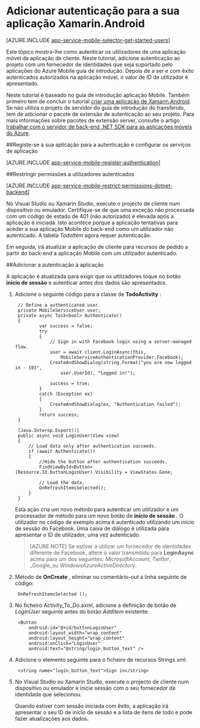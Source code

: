 <properties
    pageTitle="Começar a trabalhar com autenticação para aplicações móveis no Xamarin Android"
    description="Saiba como utilizar aplicações móveis para autenticar os utilizadores da sua aplicação Xamarin Android através de uma variedade de fornecedores de identidade, incluindo AAD, Google, Facebook, Twitter e Microsoft."
    services="app-service\mobile"
    documentationCenter="xamarin"
    authors="adrianhall"
    manager="dwrede"
    editor=""/>

<tags
    ms.service="app-service-mobile"
    ms.workload="mobile"
    ms.tgt_pltfrm="mobile-xamarin-android"
    ms.devlang="dotnet"
    ms.topic="article"
    ms.date="10/01/2016"
    ms.author="adrianha"/>

# <a name="add-authentication-to-your-xamarinandroid-app"></a>Adicionar autenticação para a sua aplicação Xamarin.Android

[AZURE.INCLUDE [app-service-mobile-selector-get-started-users](../../includes/app-service-mobile-selector-get-started-users.md)]

Este tópico mostra-lhe como autenticar os utilizadores de uma aplicação móvel da aplicação de cliente. Neste tutorial, adicione autenticação ao projeto com um fornecedor de identidades que seja suportado pelo aplicações do Azure Mobile guia de introdução. Depois de a ser e com êxito autenticados autorizados na aplicação móvel, o valor de ID de utilizador é apresentado.

Neste tutorial é baseado no guia de introdução aplicação Mobile. Também primeiro tem de concluir o tutorial [criar uma aplicação de Xamarin.Android]. Se não utiliza o projeto de servidor do guia de introdução do transferido, tem de adicionar o pacote de extensão de autenticação ao seu projeto. Para mais informações sobre pacotes de extensão server, consulte o artigo [trabalhar com o servidor de back-end .NET SDK para as aplicações móveis do Azure](app-service-mobile-dotnet-backend-how-to-use-server-sdk.md).

##<a name="register"></a>Registe-se a sua aplicação para a autenticação e configurar os serviços de aplicação

[AZURE.INCLUDE [app-service-mobile-register-authentication](../../includes/app-service-mobile-register-authentication.md)]

##<a name="permissions"></a>Restringir permissões a utilizadores autenticados

[AZURE.INCLUDE [app-service-mobile-restrict-permissions-dotnet-backend](../../includes/app-service-mobile-restrict-permissions-dotnet-backend.md)]

No Visual Studio ou Xamarin Studio, execute o projecto de cliente num dispositivo ou emulador. Certifique-se de que uma exceção não processada com um código de estado de 401 (não autorizado) é elevada após a aplicação é iniciada. Isto acontece porque a aplicação tentativas para aceder a sua aplicação Mobile do back-end como um utilizador não autenticado. A tabela *TodoItem* agora requer autenticação.

Em seguida, irá atualizar a aplicação de cliente para recursos de pedido a partir do back-end a aplicação Mobile com um utilizador autenticado.

##<a name="add-authentication"></a>Adicionar a autenticação à aplicação

A aplicação é atualizada para exigir que os utilizadores toque no botão **início de sessão** e autenticar antes dos dados são apresentados.

1. Adicione o seguinte código para a classe de **TodoActivity** :

        // Define a authenticated user.
        private MobileServiceUser user;
        private async Task<bool> Authenticate()
        {
                var success = false;
                try
                {
                    // Sign in with Facebook login using a server-managed flow.
                    user = await client.LoginAsync(this,
                        MobileServiceAuthenticationProvider.Facebook);
                    CreateAndShowDialog(string.Format("you are now logged in - {0}",
                        user.UserId), "Logged in!");

                    success = true;
                }
                catch (Exception ex)
                {
                    CreateAndShowDialog(ex, "Authentication failed");
                }
                return success;
        }

        [Java.Interop.Export()]
        public async void LoginUser(View view)
        {
            // Load data only after authentication succeeds.
            if (await Authenticate())
            {
                //Hide the button after authentication succeeds.
                FindViewById<Button>(Resource.Id.buttonLoginUser).Visibility = ViewStates.Gone;

                // Load the data.
                OnRefreshItemsSelected();
            }
        }

    Esta ação cria um novo método para autenticar um utilizador e um processador de método para um novo botão de **início de sessão** . O utilizador no código de exemplo acima é autenticado utilizando um início de sessão do Facebook. Uma caixa de diálogo é utilizada para apresentar o ID de utilizador, uma vez autenticado.

    > [AZURE.NOTE] Se estiver a utilizar um fornecedor de identidades diferente de Facebook, altere o valor transmitido para **LoginAsync** acima para um dos seguintes: _MicrosoftAccount_, _Twitter_, _Google_ou _WindowsAzureActiveDirectory_.

3. Método de **OnCreate** , eliminar ou comentário-out a linha seguinte de código:

        OnRefreshItemsSelected ();

4. No ficheiro Activity_To_Do.axml, adicione a definição de botão de *LoginUser* seguinte antes do botão *AddItem* existente:

        <Button
            android:id="@+id/buttonLoginUser"
            android:layout_width="wrap_content"
            android:layout_height="wrap_content"
            android:onClick="LoginUser"
            android:text="@string/login_button_text" />

5. Adicione o elemento seguinte para o ficheiro de recursos Strings.xml:

        <string name="login_button_text">Sign in</string>

6. No Visual Studio ou Xamarin Studio, execute o projecto de cliente num dispositivo ou emulador e inicie sessão com o seu fornecedor de identidade que selecionou.

    Quando estiver com sessão iniciada com êxito, a aplicação irá apresentar o seu ID de início de sessão e a lista de itens de todo e pode fazer atualizações aos dados.


<!-- URLs. -->
[Criar uma aplicação de Xamarin.Android]: app-service-mobile-xamarin-android-get-started.md

